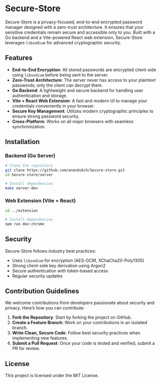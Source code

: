 # Secure-Store

Secure-Store is a privacy-focused, end-to-end encrypted password manager designed with a zero-trust architecture. It ensures that your sensitive credentials remain secure and accessible only to you. Built with a Go backend and a Vite-powered React web extension, Secure-Store leverages `libsodium` for advanced cryptographic security.

## Features

- **End-to-End Encryption**: All stored passwords are encrypted client-side using `libsodium` before being sent to the server.
- **Zero-Trust Architecture**: The server never has access to your plaintext passwords; only the client can decrypt them.
- **Go Backend**: A lightweight and secure backend for handling user authentication and storage.
- **Vite + React Web Extension**: A fast and modern UI to manage your credentials conveniently in your browser.
- **Secure Key Management**: Utilizes modern cryptographic principles to ensure strong password security.
- **Cross-Platform**: Works on all major browsers with seamless synchronization.

## Installation

### Backend (Go Server)

```sh
# Clone the repository
git clone https://github.com/anandukch/Secure-store.git
cd Secure-store/server

# Install dependencies
make server-dev
```

### Web Extension (Vite + React)

```sh
cd ../extension

# Install dependencies
npm run dev:chrome
```

## Security

Secure-Store follows industry best practices:

- Uses `libsodium` for encryption (AES-GCM, XChaCha20-Poly1305)
- Strong client-side key derivation using Argon2
- Secure authentication with token-based access
- Regular security updates

## Contribution Guidelines

We welcome contributions from developers passionate about security and privacy. Here’s how you can contribute:

1. **Fork the Repository**: Start by forking the project on GitHub.
2. **Create a Feature Branch**: Work on your contributions in an isolated branch.
3. **Write Clean, Secure Code**: Follow best security practices when implementing new features.
4. **Submit a Pull Request**: Once your code is tested and verified, submit a PR for review.

<!-- For more details, check our [CONTRIBUTING.md](CONTRIBUTING.md). -->

<!-- ## Community & Support

- Join our **Discord** or **Slack** for discussions and support.
- Follow us on **Twitter** for updates and announcements.
- Report issues or feature requests on **GitHub Issues**. -->

## License

This project is licensed under the MIT License.
